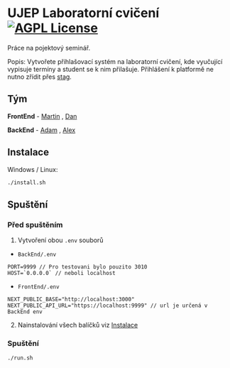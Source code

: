# UJEP Laboratorní cvičení [![AGPL License](https://img.shields.io/badge/license-AGPL-blue.svg)](http://www.gnu.org/licenses/agpl-3.0)

Práce na pojektový seminář. 

Popis: Vytvořete přihlašovací systém na laboratorní cvičení, kde vyučující vypisuje termíny a student se k nim přilašuje. Přihlášení k platformě ne nutno zřídit přes [stag](http://stag.ujep.cz/). 


## Tým

**FrontEnd** - [Martin](https://github.com/kopytkg) , [Dan](https://github.com/DanielRiha8906)

**BackEnd** - 
[Adam](https://github.com/Midiros) , [Alex](https://github.com/Bumross)



## Instalace

Windows / Linux: 
```bash
./install.sh
```    

## Spuštění

### Před spuštěním 
1. Vytvoření obou `.env` souborů
- `BackEnd/.env`
```env
PORT=9999 // Pro testovani bylo pouzito 3010
HOST=`0.0.0.0` // neboli localhost
```
- `FrontEnd/.env`
```env
NEXT_PUBLIC_BASE="http://localhost:3000"
NEXT_PUBLIC_API_URL="https://localhost:9999" // url je určená v BackEnd env
```

2. Nainstalování všech balíčků viz [Instalace](#instalace)

### Spuštění
```bash
./run.sh
```
